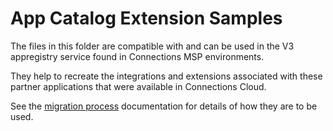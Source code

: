 # App Catalog Extension Samples
The files in this folder are compatible with and can be used in the V3 appregistry service found in Connections MSP environments.

They help to recreate the integrations and extensions associated with these partner applications that were available in Connections Cloud.

See the [migration process](doc) documentation for details of how they are to be used.